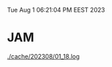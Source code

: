 Tue Aug  1 06:21:04 PM EEST 2023
# JAM
<a href='./cache/202308/01_18.log'>./cache/202308/01_18.log</a>
